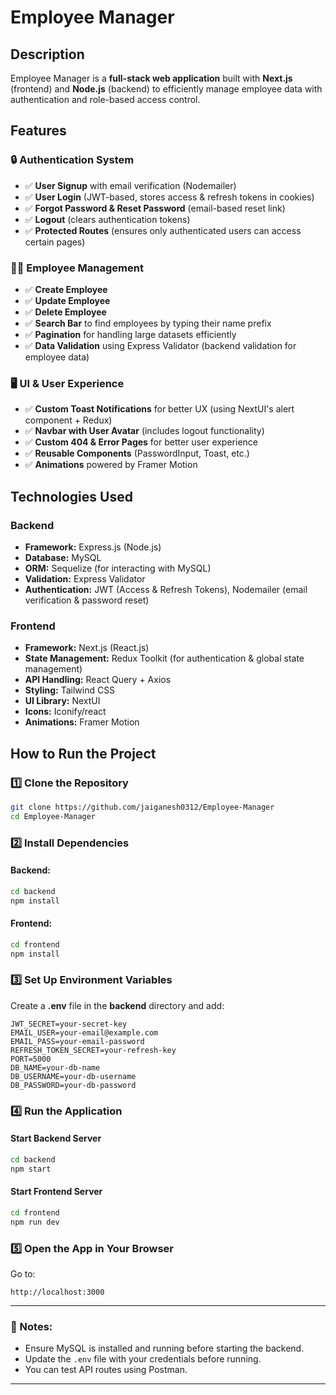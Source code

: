# **Employee Manager**

## **Description**

Employee Manager is a **full-stack web application** built with **Next.js** (frontend) and **Node.js** (backend) to efficiently manage employee data with authentication and role-based access control.

## **Features**

### **🔒 Authentication System**

- ✅ **User Signup** with email verification (Nodemailer)
- ✅ **User Login** (JWT-based, stores access & refresh tokens in cookies)
- ✅ **Forgot Password & Reset Password** (email-based reset link)
- ✅ **Logout** (clears authentication tokens)
- ✅ **Protected Routes** (ensures only authenticated users can access certain pages)

### **👨‍💼 Employee Management**

- ✅ **Create Employee**
- ✅ **Update Employee**
- ✅ **Delete Employee**
- ✅ **Search Bar** to find employees by typing their name prefix
- ✅ **Pagination** for handling large datasets efficiently
- ✅ **Data Validation** using Express Validator (backend validation for employee data)

### **🖥️ UI & User Experience**

- ✅ **Custom Toast Notifications** for better UX (using NextUI's alert component + Redux)
- ✅ **Navbar with User Avatar** (includes logout functionality)
- ✅ **Custom 404 & Error Pages** for better user experience
- ✅ **Reusable Components** (PasswordInput, Toast, etc.)
- ✅ **Animations** powered by Framer Motion

## **Technologies Used**

### **Backend**

- **Framework:** Express.js (Node.js)
- **Database:** MySQL
- **ORM:** Sequelize (for interacting with MySQL)
- **Validation:** Express Validator
- **Authentication:** JWT (Access & Refresh Tokens), Nodemailer (email verification & password reset)

### **Frontend**

- **Framework:** Next.js (React.js)
- **State Management:** Redux Toolkit (for authentication & global state management)
- **API Handling:** React Query + Axios
- **Styling:** Tailwind CSS
- **UI Library:** NextUI
- **Icons:** Iconify/react
- **Animations:** Framer Motion

## **How to Run the Project**

### **1️⃣ Clone the Repository**

```sh
git clone https://github.com/jaiganesh0312/Employee-Manager
cd Employee-Manager
```

### **2️⃣ Install Dependencies**

#### **Backend:**

```sh
cd backend
npm install
```

#### **Frontend:**

```sh
cd frontend
npm install
```

### **3️⃣ Set Up Environment Variables**

Create a **.env** file in the **backend** directory and add:

```
JWT_SECRET=your-secret-key
EMAIL_USER=your-email@example.com
EMAIL_PASS=your-email-password
REFRESH_TOKEN_SECRET=your-refresh-key
PORT=5000
DB_NAME=your-db-name
DB_USERNAME=your-db-username
DB_PASSWORD=your-db-password
```



### **4️⃣ Run the Application**

#### **Start Backend Server**

```sh
cd backend
npm start
```

#### **Start Frontend Server**

```sh
cd frontend
npm run dev
```

### **5️⃣ Open the App in Your Browser**

Go to:

```
http://localhost:3000
```

---

### **📌 Notes:**

- Ensure MySQL is installed and running before starting the backend.
- Update the `.env` file with your credentials before running.
- You can test API routes using Postman.

---

